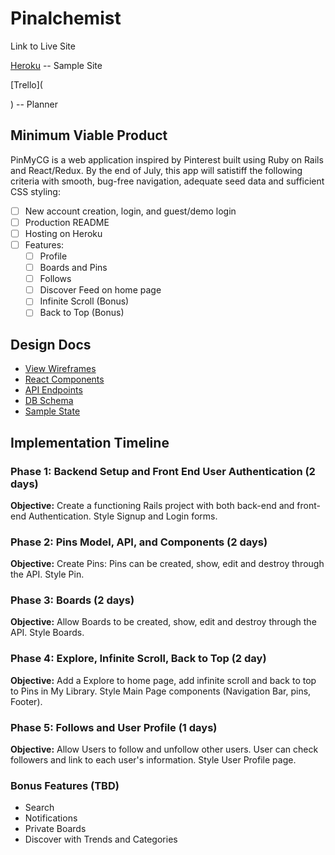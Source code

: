 # Pinalchemist

Link to Live Site

[Heroku](https://enigmatic-harbor-70284.herokuapp.com/) -- Sample Site

[Trello](
    
) -- Planner

## Minimum Viable Product

PinMyCG is a web application inspired by Pinterest built using Ruby on Rails and React/Redux.
By the end of July, this app will satistiff the following criteria with smooth, bug-free navigation, adequate seed data and sufficient CSS styling:

- [ ] New account creation, login, and guest/demo login
- [ ] Production README
- [ ] Hosting on Heroku
- [ ] Features:
    * [ ] Profile
    * [ ] Boards and Pins
    * [ ] Follows
    * [ ] Discover Feed on home page
    * [ ] Infinite Scroll (Bonus)
    * [ ] Back to Top (Bonus)

## Design Docs

* [View Wireframes][wireframes]
* [React Components][components]
* [API Endpoints][api-endpoints]
* [DB Schema][schema]
* [Sample State][sample-state]

[wireframes]: wireframes
[components]: component-hierarchy.md
[sample-state]: sample-state.md
[api-endpoints]: api-endpoints.md
[schema]: schema.md

## Implementation Timeline

### Phase 1: Backend Setup and Front End User Authentication (2 days)

**Objective:** Create a functioning Rails project with both back-end and front-end Authentication. Style Signup and Login forms.

### Phase 2: Pins Model, API, and Components (2 days)

**Objective:** Create Pins: Pins can be created, show, edit and destroy through the API. Style Pin.

### Phase 3: Boards (2 days)

**Objective:** Allow Boards to be created, show, edit and destroy through the API. Style Boards.

### Phase 4: Explore, Infinite Scroll, Back to Top (2 day)

**Objective:** Add a Explore to home page, add infinite scroll and back to top to Pins in My Library. Style Main Page components (Navigation Bar, pins, Footer).

### Phase 5: Follows and User Profile (1 days)

**Objective:** Allow Users to follow and unfollow other users. User can check followers and link to each user's information. Style User Profile page.

### Bonus Features (TBD)

* Search
* Notifications
* Private Boards
* Discover with Trends and Categories